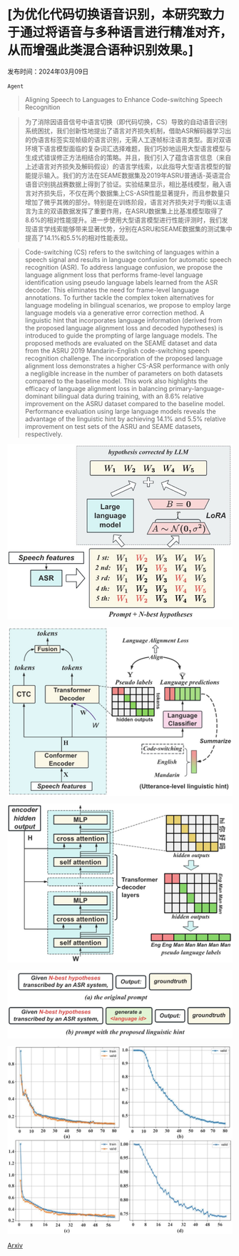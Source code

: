 # [为优化代码切换语音识别，本研究致力于通过将语音与多种语言进行精准对齐，从而增强此类混合语种识别效果。]

发布时间：2024年03月09日

`Agent`

> Aligning Speech to Languages to Enhance Code-switching Speech Recognition

> 为了消除因语音信号中语言切换（即代码切换，CS）导致的自动语音识别系统困扰，我们创新性地提出了语言对齐损失机制，借助ASR解码器学习出的伪语言标签实现帧级的语言识别，无需人工逐帧标注语言类型。面对双语环境下语言模型面临的复杂词汇选择难题，我们巧妙地运用大型语言模型与生成式错误修正方法相结合的策略。并且，我们引入了蕴含语言信息（来自上述语言对齐损失及解码假设）的语言学线索，以此指导大型语言模型的智能提示输入。我们的方法在SEAME数据集及2019年ASRU普通话-英语混合语音识别挑战赛数据上得到了验证。实验结果显示，相比基线模型，融入语言对齐损失后，不仅在两个数据集上CS-ASR性能显著提升，而且参数量只增加了微乎其微的部分。特别是在训练阶段，语言对齐损失对于均衡以主语言为主的双语数据发挥了重要作用，在ASRU数据集上比基准模型取得了8.6%的相对性能提升。进一步使用大型语言模型进行性能评测时，我们发现语言学线索能够带来显著优势，分别在ASRU和SEAME数据集的测试集中提高了14.1%和5.5%的相对性能表现。

> Code-switching (CS) refers to the switching of languages within a speech signal and results in language confusion for automatic speech recognition (ASR). To address language confusion, we propose the language alignment loss that performs frame-level language identification using pseudo language labels learned from the ASR decoder. This eliminates the need for frame-level language annotations. To further tackle the complex token alternatives for language modeling in bilingual scenarios, we propose to employ large language models via a generative error correction method. A linguistic hint that incorporates language information (derived from the proposed language alignment loss and decoded hypotheses) is introduced to guide the prompting of large language models. The proposed methods are evaluated on the SEAME dataset and data from the ASRU 2019 Mandarin-English code-switching speech recognition challenge. The incorporation of the proposed language alignment loss demonstrates a higher CS-ASR performance with only a negligible increase in the number of parameters on both datasets compared to the baseline model. This work also highlights the efficacy of language alignment loss in balancing primary-language-dominant bilingual data during training, with an 8.6% relative improvement on the ASRU dataset compared to the baseline model. Performance evaluation using large language models reveals the advantage of the linguistic hint by achieving 14.1% and 5.5% relative improvement on test sets of the ASRU and SEAME datasets, respectively.

![为优化代码切换语音识别，本研究致力于通过将语音与多种语言进行精准对齐，从而增强此类混合语种识别效果。](../../../paper_images/2403.05887/lora.jpg)

![为优化代码切换语音识别，本研究致力于通过将语音与多种语言进行精准对齐，从而增强此类混合语种识别效果。](../../../paper_images/2403.05887/language_alignment_loss.jpg)

![为优化代码切换语音识别，本研究致力于通过将语音与多种语言进行精准对齐，从而增强此类混合语种识别效果。](../../../paper_images/2403.05887/tokentolanguage.jpg)

![为优化代码切换语音识别，本研究致力于通过将语音与多种语言进行精准对齐，从而增强此类混合语种识别效果。](../../../paper_images/2403.05887/prompt.jpg)

![为优化代码切换语音识别，本研究致力于通过将语音与多种语言进行精准对齐，从而增强此类混合语种识别效果。](../../../paper_images/2403.05887/loss_wer2.jpg)

[Arxiv](https://arxiv.org/abs/2403.05887)